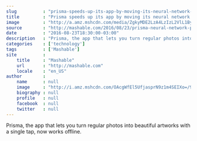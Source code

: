 ```yaml
---
slug          : "prisma-speeds-up-its-app-by-moving-its-neural-network-magic-to-the-phone"
title         : "Prisma speeds up its app by moving its neural network magic to the phone"
image         : "http://a.amz.mshcdn.com/media/ZgkyMDE2LzA4LzIzL2VlL1ByaXNtYS4xNmVlMS5qcGcKcAl0aHVtYgkxMjAweDYzMAplCWpwZw/21a739c4/786/Prisma.jpg"
source        : "http://mashable.com/2016/08/23/prisma-neural-network-phone/"
date          : "2016-08-23T18:30:00-03:00"
description   : "Prisma, the app that lets you turn regular photos into beautiful artworks with a single tap, now works offline."
categories    : ['technology']
tags          : ['Mashable']
site          :
    title     : "Mashable"
    url       : "http://mashable.com"
    locale    : "en_US"
author        :
    name      : null
    image     : "http://i.amz.mshcdn.com/OAcgWfEl5UfjasprN9z1m4SEIXo=/90x90/2016%2F09%2F21%2F3f%2FLauraVittoheadshotslowres1.b1191.jpg"
    biography : null
    profile   : null
    facebook  : null
    twitter   : null
---
```


Prisma, the app that lets you turn regular photos into beautiful artworks with a single tap, now works offline.
